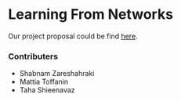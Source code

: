 # Learning From Networks

Our project proposal could be find [here](https://github.com/tahashieenavaz/learning-from-networks/blob/main/Proposal.pdf).

### Contributers

- Shabnam Zareshahraki
- Mattia Toffanin
- Taha Shieenavaz

